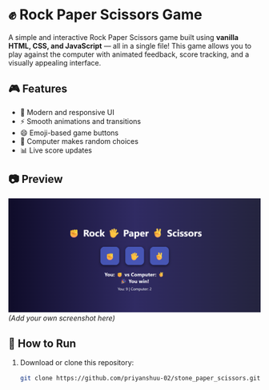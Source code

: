 
# ✊ Rock Paper Scissors Game

A simple and interactive Rock Paper Scissors game built using **vanilla HTML, CSS, and JavaScript** — all in a single file! This game allows you to play against the computer with animated feedback, score tracking, and a visually appealing interface.

## 🎮 Features

- 🎨 Modern and responsive UI
- ⚡ Smooth animations and transitions
- 😄 Emoji-based game buttons
- 🧠 Computer makes random choices
- 📊 Live score updates

## 📷 Preview

![Game Screenshot](screenshot.png) *(Add your own screenshot here)*

## 🚀 How to Run

1. Download or clone this repository:
   ```bash
   git clone https://github.com/priyanshuu-02/stone_paper_scissors.git
